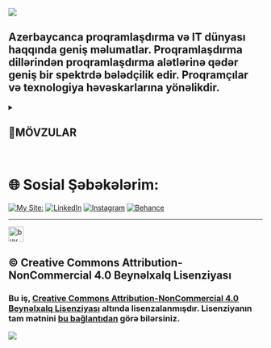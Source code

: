 ![](./Img/MDA-welcome-v2.avif)

## Azerbaycanca proqramlaşdırma və IT dünyası haqqında geniş məlumatlar. Proqramlaşdırma dillərindən proqramlaşdırma alətlərinə qədər geniş bir spektrdə bələdçilik edir. Proqramçılar və texnologiya həvəskarlarına yönəlikdir.

<details>
<summary><h2>📌MÖVZULAR</h2> </summary>
   <details style="padding-left:30px;">
  <summary><h2> ⚜️Bütün mövzular:</h2></summary>
  <ul>
    <h3><a href="https://github.com/knvmrt/my-developedia-azerbaijan/blob/master/Docs/POST-1.md">Əməliyyat Sistemləri </a></h3>
    <h3><a href="https://github.com/knvmrt/my-developedia-azerbaijan/blob/master/Docs/POST-2.md">CLI və GUI nədir? </a></h3>
    <h3><a href="https://github.com/knvmrt/my-developedia-azerbaijan/blob/master/Docs/POST-3.md">Proqramlaşdırma </a></h3>
    <h3><a href="https://github.com/knvmrt/my-developedia-azerbaijan/blob/master/Docs/POST-4.md">Axtarış motoru və Brauzer </a></h3>
    <h3><a href="https://github.com/knvmrt/my-developedia-azerbaijan/blob/master/Docs/POST-5.md">IDE nədir? </a></h3>
    <h3><a href="https://github.com/knvmrt/my-developedia-azerbaijan/blob/master/Docs/POST-6.md">Git və GitHub nədir? </a></h3>
    <h3><a href="https://github.com/knvmrt/my-developedia-azerbaijan/blob/master/Docs/POST-7.md">Python ilə QR kod</a></h3>
    <h3><a href="https://github.com/knvmrt/my-developedia-azerbaijan/blob/master/Docs/POST-8.md">Python ilə YT Video</a></h3>
    <h3><a href="https://github.com/knvmrt/my-developedia-azerbaijan/blob/master/Docs/POST-9.md">C# ilə dairənin çevrəsini hesablamaq</a></h3>
    <h3><a href="https://github.com/knvmrt/my-developedia-azerbaijan/blob/master/Docs/POST-10.md">VM nədir? </a></h3>
    <h3><a href="https://github.com/knvmrt/my-developedia-azerbaijan/blob/master/Docs/POST-11.md">BIOS və UEFI nədir? </a></h3>
    <h3><a href="https://github.com/knvmrt/my-developedia-azerbaijan/blob/master/Docs/POST-12.md">IT təməl anlayışlar </a></h3>
    <h3><a href="https://github.com/knvmrt/my-developedia-azerbaijan/blob/master/Docs/POST-13.md">SQL Injection nədir?</a></h3>
    <h3><a href="https://github.com/knvmrt/my-developedia-azerbaijan/blob/master/Docs/POST-14.md">Kvant kompüteri nədir? </a></h3>
    <h3><a href="https://github.com/knvmrt/my-developedia-azerbaijan/blob/master/Docs/POST-15.md">ASCII, Unicode, UTF-8 nədir? </a></h3>
    <h3><a href="https://github.com/knvmrt/my-developedia-azerbaijan/blob/master/Docs/POST-16.md">WSL nədir? </a></h3>
    <h3><a href="https://github.com/knvmrt/my-developedia-azerbaijan/blob/master/Docs/POST-17.md">NMAP nədir?</a></h3>
    <h3><a href="https://github.com/knvmrt/my-developedia-azerbaijan/blob/master/Docs/POST-19.md">LLM nədir?</a></h3>
    <h3><a href="https://github.com/knvmrt/my-developedia-azerbaijan/blob/master/Docs/POST-20.md">MCP nədir?</a></h3>
    <h3><a href="https://github.com/knvmrt/my-developedia-azerbaijan/blob/master/Docs/POST-21.md">Database (Məlumat Bazası) nədir?</a></h3>
    <h3><a href="https://github.com/knvmrt/my-developedia-azerbaijan/blob/master/Docs/POST-22.md">BASH Script nədir?</a></h3>
    <h3><a href="https://github.com/knvmrt/my-developedia-azerbaijan/blob/master/Docs/POST-23.md">İnternet Topologiyası nədir?</a></h3>
  </ul>
  <hr></hr>
  </details>
  <details style="padding-left:30px;">
  <summary><h2> ⚙️Texnalogiyalar:</h2></summary>
  <ul>
    <h3><a href="https://github.com/knvmrt/my-developedia-azerbaijan/blob/master/Docs/POST-1.md">Əməliyyat Sistemləri </a></h3>
    <h3><a href="https://github.com/knvmrt/my-developedia-azerbaijan/blob/master/Docs/POST-2.md">CLI və GUI nədir? </a></h3>
    <h3><a href="https://github.com/knvmrt/my-developedia-azerbaijan/blob/master/Docs/POST-3.md">Proqramlaşdırma </a></h3>
    <h3><a href="https://github.com/knvmrt/my-developedia-azerbaijan/blob/master/Docs/POST-4.md">Axtarış motoru və Brauzer </a></h3>
    <h3><a href="https://github.com/knvmrt/my-developedia-azerbaijan/blob/master/Docs/POST-5.md">IDE nədir? </a></h3>
    <h3><a href="https://github.com/knvmrt/my-developedia-azerbaijan/blob/master/Docs/POST-6.md">Git və GitHub nədir? </a></h3>
    <h3><a href="https://github.com/knvmrt/my-developedia-azerbaijan/blob/master/Docs/POST-10.md">VM nədir? </a></h3>
    <h3><a href="https://github.com/knvmrt/my-developedia-azerbaijan/blob/master/Docs/POST-11.md">BIOS və UEFI nədir? </a></h3>
    <h3><a href="https://github.com/knvmrt/my-developedia-azerbaijan/blob/master/Docs/POST-12.md">IT təməl anlayışlar </a></h3>
    <h3><a href="https://github.com/knvmrt/my-developedia-azerbaijan/blob/master/Docs/POST-14.md">Kvant kompüteri nədir? </a></h3>
    <h3><a href="https://github.com/knvmrt/my-developedia-azerbaijan/blob/master/Docs/POST-15.md">ASCII, Unicode, UTF-8 nədir? </a></h3>
    <h3><a href="https://github.com/knvmrt/my-developedia-azerbaijan/blob/master/Docs/POST-16.md">WSL nədir? </a></h3>
    <h3><a href="https://github.com/knvmrt/my-developedia-azerbaijan/blob/master/Docs/POST-19.md">LLM nədir?</a></h3>
    <h3><a href="https://github.com/knvmrt/my-developedia-azerbaijan/blob/master/Docs/POST-20.md">MCP nədir?</a></h3>
    <h3><a href="https://github.com/knvmrt/my-developedia-azerbaijan/blob/master/Docs/POST-21.md">Database (Məlumat Bazası) nədir?</a></h3>
    <h3><a href="https://github.com/knvmrt/my-developedia-azerbaijan/blob/master/Docs/POST-22.md">BASH Script nədir?</a></h3>
    <h3><a href="https://github.com/knvmrt/my-developedia-azerbaijan/blob/master/Docs/POST-23.md">İnternet Topologiyası nədir?</a></h3>
  </ul>
  <hr></hr>
  </details>
  <details style="padding-left:30px;">
  <summary><h2> 💻Proqramlaşdırma:</h2></summary>
    <details style="padding-left:30px;">
  <summary><h2> #️⃣Kod nümunələri:</h2></summary>
  <ul>
    <h3><a href="https://github.com/knvmrt/my-developedia-azerbaijan/blob/master/Docs/POST-7.md">Python ilə QR kod</a></h3>
    <h3><a href="https://github.com/knvmrt/my-developedia-azerbaijan/blob/master/Docs/POST-8.md">Python ilə YT Video</a></h3>
    <h3><a href="https://github.com/knvmrt/my-developedia-azerbaijan/blob/master/Docs/POST-9.md">C# ilə dairənin çevrəsini hesablamaq</a></h3>
  </ul>
  <hr></hr>
  </details>
  <ul>
    <h3><a href="https://github.com/knvmrt/my-developedia-azerbaijan/blob/master/Docs/POST-2.md">CLI və GUI nədir? </a></h3>
    <h3><a href="https://github.com/knvmrt/my-developedia-azerbaijan/blob/master/Docs/POST-3.md">Proqramlaşdırma </a></h3>
    <h3><a href="https://github.com/knvmrt/my-developedia-azerbaijan/blob/master/Docs/POST-5.md">IDE nədir? </a></h3>
    <h3><a href="https://github.com/knvmrt/my-developedia-azerbaijan/blob/master/Docs/POST-6.md">Git və GitHub nədir? </a></h3>
    <h3><a href="https://github.com/knvmrt/my-developedia-azerbaijan/blob/master/Docs/POST-15.md">ASCII, Unicode, UTF-8 nədir? </a></h3>
    <h3><a href="https://github.com/knvmrt/my-developedia-azerbaijan/blob/master/Docs/POST-19.md">LLM nədir?</a></h3>
    <h3><a href="https://github.com/knvmrt/my-developedia-azerbaijan/blob/master/Docs/POST-20.md">MCP nədir?</a></h3>
    <h3><a href="https://github.com/knvmrt/my-developedia-azerbaijan/blob/master/Docs/POST-21.md">Database (Məlumat Bazası) nədir?</a></h3>
    <h3><a href="https://github.com/knvmrt/my-developedia-azerbaijan/blob/master/Docs/POST-22.md">BASH Script nədir?</a></h3>
  </ul>
  <hr></hr>
  </details>
  <details style="padding-left:30px;">
  <summary><h2> 🛡️Kiber Təhlükəsizlik:</h2></summary>
  <ul>
    <h3><a href="https://github.com/knvmrt/my-developedia-azerbaijan/blob/master/Docs/POST-1.md">Əməliyyat Sistemləri </a></h3>
    <h3><a href="https://github.com/knvmrt/my-developedia-azerbaijan/blob/master/Docs/POST-10.md">VM nədir? </a></h3>
    <h3><a href="https://github.com/knvmrt/my-developedia-azerbaijan/blob/master/Docs/POST-13.md">SQL Injection nədir?</a></h3>
    <h3><a href="https://github.com/knvmrt/my-developedia-azerbaijan/blob/master/Docs/POST-17.md">NMAP nədir?</a></h3>
    <h3><a href="https://github.com/knvmrt/my-developedia-azerbaijan/blob/master/Docs/POST-18.md">Metasploit nədir?</a></h3>
    <h3><a href="https://github.com/knvmrt/my-developedia-azerbaijan/blob/master/Docs/POST-21.md">Database (Məlumat Bazası) nədir?</a></h3>
    <h3><a href="https://github.com/knvmrt/my-developedia-azerbaijan/blob/master/Docs/POST-22.md">BASH Script nədir?</a></h3>
  </ul>
    <hr></hr> 
  </details>
</details>

</br>

# 🌐 Sosial Şəbəkələrim:

[![My Site:](./Img/knvmrt.avif)](https://knvmrt.vercel.app/)
[![LinkedIn](https://img.shields.io/badge/LinkedIn-%230077B5.svg?style=for-the-badge&logo=linkedIn&logoColor=white)](https://linkedin.com/in/knvmrt)
[![Instagram](https://img.shields.io/badge/Instagram-%23E4405F.svg?style=for-the-badge&logo=instagram&logoColor=white)](https://instagram.com/knvmrt)
[![Behance](https://img.shields.io/badge/Behance-1769ff.svg?style=for-the-badge&logo=behance&logoColor=white)](https://behance.net/knvmrt)

<hr></hr>

<a href="https://kofe.al/@knvmrt"> <img src="./Img/coffee.avif" alt="buy me acoffee" width="auto" height="30" title="Buy me a coffee"/> </a>

## © Creative Commons Attribution-NonCommercial 4.0 Beynəlxalq Lisenziyası

### Bu iş, [Creative Commons Attribution-NonCommercial 4.0 Beynəlxalq Lisenziyası](https://creativecommons.org/licenses/by-nc/4.0/) altında lisenzalanmışdır. Lisenziyanın tam mətnini [bu bağlantıdan](https://creativecommons.org/licenses/by-nc/4.0/) görə bilərsiniz.

![](https://mirrors.creativecommons.org/presskit/buttons/88x31/svg/by-nc.svg)

